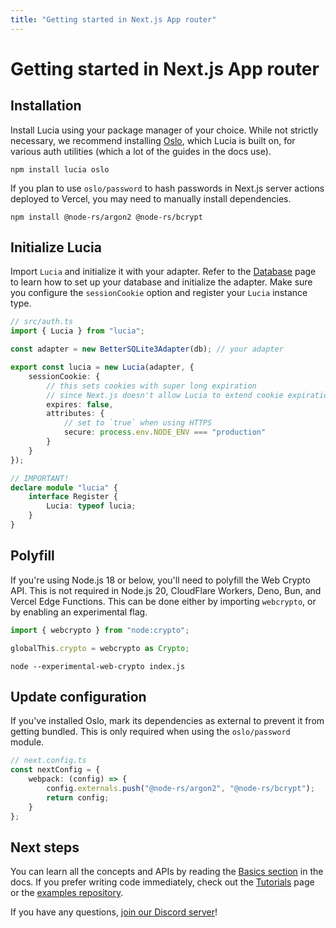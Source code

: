 ```yaml
---
title: "Getting started in Next.js App router"
---
```


# Getting started in Next.js App router

## Installation

Install Lucia using your package manager of your choice. While not strictly necessary, we recommend installing [Oslo](https://oslo.js.org), which Lucia is built on, for various auth utilities (which a lot of the guides in the docs use).

```
npm install lucia oslo
```

If you plan to use `oslo/password` to hash passwords in Next.js server actions deployed to Vercel, you may need to manually install dependencies.

```
npm install @node-rs/argon2 @node-rs/bcrypt
```

## Initialize Lucia

Import `Lucia` and initialize it with your adapter. Refer to the [Database](/database) page to learn how to set up your database and initialize the adapter. Make sure you configure the `sessionCookie` option and register your `Lucia` instance type.

```ts
// src/auth.ts
import { Lucia } from "lucia";

const adapter = new BetterSQLite3Adapter(db); // your adapter

export const lucia = new Lucia(adapter, {
	sessionCookie: {
		// this sets cookies with super long expiration
		// since Next.js doesn't allow Lucia to extend cookie expiration when rendering pages
		expires: false,
		attributes: {
			// set to `true` when using HTTPS
			secure: process.env.NODE_ENV === "production"
		}
	}
});

// IMPORTANT!
declare module "lucia" {
	interface Register {
		Lucia: typeof lucia;
	}
}
```

## Polyfill

If you're using Node.js 18 or below, you'll need to polyfill the Web Crypto API. This is not required in Node.js 20, CloudFlare Workers, Deno, Bun, and Vercel Edge Functions. This can be done either by importing `webcrypto`, or by enabling an experimental flag.

```ts
import { webcrypto } from "node:crypto";

globalThis.crypto = webcrypto as Crypto;
```

```
node --experimental-web-crypto index.js
```

## Update configuration

If you've installed Oslo, mark its dependencies as external to prevent it from getting bundled. This is only required when using the `oslo/password` module.

```ts
// next.config.ts
const nextConfig = {
	webpack: (config) => {
		config.externals.push("@node-rs/argon2", "@node-rs/bcrypt");
		return config;
	}
};
```

## Next steps

You can learn all the concepts and APIs by reading the [Basics section](/basics/sessions) in the docs. If you prefer writing code immediately, check out the [Tutorials](/tutorials) page or the [examples repository](https://github.com/lucia-auth/examples/tree/main).

If you have any questions, [join our Discord server](https://discord.com/invite/PwrK3kpVR3)!
